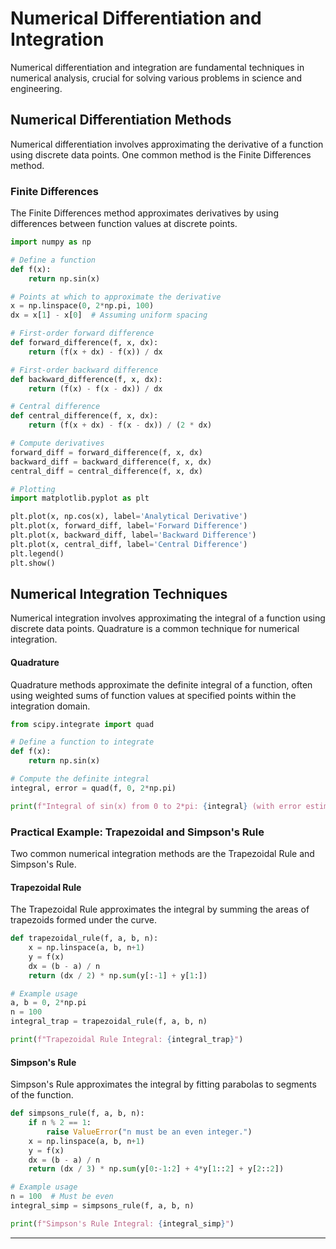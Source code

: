 # Numerical Differentiation and Integration

Numerical differentiation and integration are fundamental techniques in numerical analysis, crucial for solving various problems in science and engineering.

## Numerical Differentiation Methods

Numerical differentiation involves approximating the derivative of a function using discrete data points. One common method is the Finite Differences method.

### Finite Differences

The Finite Differences method approximates derivatives by using differences between function values at discrete points.

```python
import numpy as np

# Define a function
def f(x):
    return np.sin(x)

# Points at which to approximate the derivative
x = np.linspace(0, 2*np.pi, 100)
dx = x[1] - x[0]  # Assuming uniform spacing

# First-order forward difference
def forward_difference(f, x, dx):
    return (f(x + dx) - f(x)) / dx

# First-order backward difference
def backward_difference(f, x, dx):
    return (f(x) - f(x - dx)) / dx

# Central difference
def central_difference(f, x, dx):
    return (f(x + dx) - f(x - dx)) / (2 * dx)

# Compute derivatives
forward_diff = forward_difference(f, x, dx)
backward_diff = backward_difference(f, x, dx)
central_diff = central_difference(f, x, dx)

# Plotting
import matplotlib.pyplot as plt

plt.plot(x, np.cos(x), label='Analytical Derivative')
plt.plot(x, forward_diff, label='Forward Difference')
plt.plot(x, backward_diff, label='Backward Difference')
plt.plot(x, central_diff, label='Central Difference')
plt.legend()
plt.show()
```

## Numerical Integration Techniques

Numerical integration involves approximating the integral of a function using discrete data points. Quadrature is a common technique for numerical integration.

#### Quadrature

Quadrature methods approximate the definite integral of a function, often using weighted sums of function values at specified points within the integration domain.

```python
from scipy.integrate import quad

# Define a function to integrate
def f(x):
    return np.sin(x)

# Compute the definite integral
integral, error = quad(f, 0, 2*np.pi)

print(f"Integral of sin(x) from 0 to 2*pi: {integral} (with error estimate: {error})")
```

### Practical Example: Trapezoidal and Simpson's Rule

Two common numerical integration methods are the Trapezoidal Rule and Simpson's Rule.

#### Trapezoidal Rule

The Trapezoidal Rule approximates the integral by summing the areas of trapezoids formed under the curve.

```python
def trapezoidal_rule(f, a, b, n):
    x = np.linspace(a, b, n+1)
    y = f(x)
    dx = (b - a) / n
    return (dx / 2) * np.sum(y[:-1] + y[1:])

# Example usage
a, b = 0, 2*np.pi
n = 100
integral_trap = trapezoidal_rule(f, a, b, n)

print(f"Trapezoidal Rule Integral: {integral_trap}")
```

#### Simpson's Rule

Simpson's Rule approximates the integral by fitting parabolas to segments of the function.

```python
def simpsons_rule(f, a, b, n):
    if n % 2 == 1:
        raise ValueError("n must be an even integer.")
    x = np.linspace(a, b, n+1)
    y = f(x)
    dx = (b - a) / n
    return (dx / 3) * np.sum(y[0:-1:2] + 4*y[1::2] + y[2::2])

# Example usage
n = 100  # Must be even
integral_simp = simpsons_rule(f, a, b, n)

print(f"Simpson's Rule Integral: {integral_simp}")
```

---